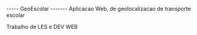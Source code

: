 ----- GeoEscolar  -------
Aplicacao Web, de geolocalizacao de transporte escolar

Trabalho de LES e DEV WEB